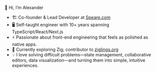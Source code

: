 👋 Hi, I’m Alexander

- 🏗️ Co-founder & Lead Developer at [Speare.com](https://speare.com)
- 🖥️ Self-taught engineer with 10+ years spanning TypeScript/React/Next.js
- ⚡ Passionate about front-end engineering that feels as polished as native apps.
- 🌱 Currently exploring Zig; contributor to [ziglings.org](https://ziglings.org)
- 💡 I love solving difficult problems—state management, collaborative editors, data visualization—and turning them into simple, intuitive experiences.
